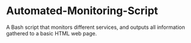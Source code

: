 # Automated-Monitoring-Script
A Bash script that monitors different services, and outputs all information gathered to a basic HTML web page.
